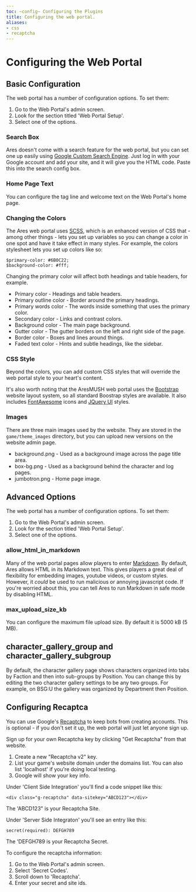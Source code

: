```yaml
---
toc: ~config~ Configuring the Plugins
title: Configuring the web portal.
aliases:
- css
- recaptcha
---
```

# Configuring the Web Portal

## Basic Configuration

The web portal has a number of configuration options.  To set them:

1. Go to the Web Portal's admin screen.
2. Look for the section titled 'Web Portal Setup'. 
3. Select one of the options.

### Search Box

Ares doesn't come with a search feature for the web portal, but you can set one up easily using [Google Custom  Search Engine](https://cse.google.com/cse/all).  Just log in with your Google account and add your site, and it will give you the HTML code.  Paste this into the search config box.

### Home Page Text

You can configure the tag line and welcome text on the Web Portal's home page.

### Changing the Colors

The Ares web portal uses [SCSS](http://sass-lang.com/guide), which is an enhanced version of CSS that - among other things - lets you set up variables so you can change a color in one spot and have it take effect in many styles.  For example, the colors stylesheet lets you set up colors like so:

    $primary-color: #6B0C22;
    $background-color: #fff;

Changing the primary color will affect both headings and table headers, for example.

* Primary color - Headings and table headers.
* Primary outline color - Border around the primary headings.
* Primary words color - The words inside something that uses the primary color.
* Secondary color - Links and contrast colors.
* Background color - The main page background.
* Gutter color - The gutter borders on the left and right side of the page.
* Border color - Boxes and lines around things.
* Faded text color - Hints and subtle headings, like the sidebar.

### CSS Style

Beyond the colors, you can add custom CSS styles that will override the web portal style to your heart's content.

It's also worth noting that the AresMUSH web portal uses the [Bootstrap](http://getbootstrap.com/) website layout system, so all standard Boostrap styles are available.   It also includes [FontAwesome](http://fontawesome.io/icons/) icons and [JQuery UI](https://jqueryui.com/) styles.

### Images

There are three main images used by the website.  They are stored in the `game/theme_images` directory, but you can upload new versions on the website admin page.

* background.png - Used as a background image across the page title area.
* box-bg.png - Used as a background behind the character and log pages.
* jumbotron.png - Home page image.

## Advanced Options

The web portal has a number of configuration options.  To set them:

1. Go to the Web Portal's admin screen.
2. Look for the section titled 'Web Portal Setup'. 
3. Select one of the options.

### allow_html_in_markdown

Many of the web portal pages allow players to enter [Markdown](https://daringfireball.net/projects/markdown/syntax).  By default, Ares allows HTML in its Markdown text.  This gives players a great deal of flexibility for embedding images, youtube videos, or custom styles.  However, it *could* be used to run malicious or annoying javascript code.  If you're worried about this, you can tell Ares to run Markdown in safe mode by disabling HTML.

### max_upload_size_kb

You can configure the maximum file upload size.  By default it is 5000 kB (5 MB).

## character_gallery_group and character_gallery_subgroup

By default, the character gallery page shows characters organized into tabs by Faction and then into sub-groups by Position.  You can change this by editing the two character gallery settings to be any two groups.   For example, on BSG:U the gallery was organized by Department then Position.

## Configuring Recaptca

You can use Google's [Recaptcha](https://www.google.com/recaptcha/intro/) to keep bots from creating accounts.  This is optional - if you don't set it up, the web portal will just let anyone sign up.

Sign up for your own Recaptcha key by clicking "Get Recaptcha" from that website.

1. Create a new "Recaptcha v2" key.
2. List your game's website domain under the domains list.  You can also list 'localhost' if you're doing local testing.
3. Google will show your key info.

Under 'Client Side Integration' you'll find a code snippet like this:

`<div class="g-recaptcha" data-sitekey="ABCD123"></div>`

The 'ABCD123" is your Recaptcha Site.

Under 'Server Side Integraton' you'll see an entry like this:

`secret(required): DEFGH789`

The 'DEFGH789 is your Recaptcha Secret.

To configure the recaptcha information:

1. Go to the Web Portal's admin screen.
2. Select 'Secret Codes'.
3. Scroll down to 'Recaptcha'.
4. Enter your secret and site ids.